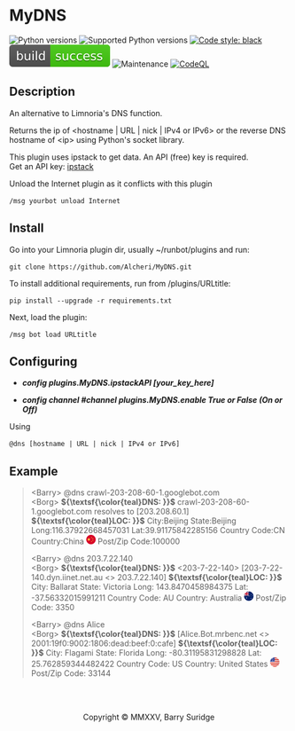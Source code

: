 # MyDNS

![Python versions](https://img.shields.io/badge/Python-version-blue) ![Supported Python versions](https://img.shields.io/badge/3.9%2C%203.10%2C%203.11%2C%203.12%2C%203.13-blue.svg) [![Code style: black](https://img.shields.io/badge/code%20style-black-black)](https://github.com/psf/black) ![Build Status](https://github.com/Alcheri/My-Limnoria-Plugins/blob/master/img/status.svg) ![Maintenance](https://img.shields.io/badge/Maintained%3F-yes-green.svg) [![CodeQL](https://github.com/Alcheri/Weather/actions/workflows/github-code-scanning/codeql/badge.svg)](https://github.com/Alcheri/Weather/actions/workflows/github-code-scanning/codeql)

## Description

An alternative to Limnoria's DNS function.

Returns the ip of <hostname | URL | nick | IPv4 or IPv6> or the reverse DNS hostname of \<ip\> using Python's socket library.

This plugin uses ipstack to get data. An API (free) key is required.\
Get an API key: [ipstack](https://ipstack.com/)

Unload the Internet plugin as it conflicts with this plugin

```plaintext
/msg yourbot unload Internet
```

## Install

Go into your Limnoria plugin dir, usually ~/runbot/plugins and run:

```plaintext
git clone https://github.com/Alcheri/MyDNS.git
```

To install additional requirements, run from /plugins/URLtitle:

```plaintext
pip install --upgrade -r requirements.txt 
```
Next, load the plugin:

```plaintext
/msg bot load URLtitle
```

## Configuring

* **_config plugins.MyDNS.ipstackAPI [your_key_here]_**

* **_config channel #channel plugins.MyDNS.enable True or False (On or Off)_**

Using

```plaintext
@dns [hostname | URL | nick | IPv4 or IPv6]
```

## Example

> \<Barry\> @dns crawl-203-208-60-1.googlebot.com\
> \<Borg\>  **${\textsf{\color{teal}DNS: }}$** crawl-203-208-60-1.googlebot.com resolves to [203.208.60.1] **${\textsf{\color{teal}LOC: }}$** City:Beijing State:Beijing Long:116.37922668457031
  Lat:39.91175842285156 Country Code:CN Country:China <img src="local/china.png" width="17" height="17"> Post/Zip Code:100000
>
> \<Barry\> @dns 203.7.22.140\
> \<Borg\>  **${\textsf{\color{teal}DNS: }}$** <203-7-22-140> [203-7-22-140.dyn.iinet.net.au <> 203.7.22.140] **${\textsf{\color{teal}LOC: }}$** City: Ballarat State: Victoria Long: 143.8470458984375 Lat: -37.56332015991211 Country Code: AU Country: Australia <img src="local/australia.png" width="17" height="17"> Post/Zip Code: 3350
>
> \<Barry\> @dns Alice\
> \<Borg\>  **${\textsf{\color{teal}DNS: }}$** [Alice.Bot.mrbenc.net <> 2001:19f0:9002:1806:dead:beef:0:cafe] **${\textsf{\color{teal}LOC: }}$** City: Flagami State: Florida Long: -80.31195831298828 Lat: 25.762859344482422 Country Code: US Country: United States <img src="local/usa.png" width="17" height="17"> Post/Zip Code: 33144
>

<br><br>
<p align="center">Copyright © MMXXV, Barry Suridge</p>
